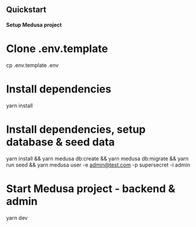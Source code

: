 ## Quickstart

#### Setup Medusa project

# Clone .env.template

cp .env.template .env

# Install dependencies

yarn install

# Install dependencies, setup database & seed data

yarn install && yarn medusa db:create && yarn medusa db:migrate && yarn run seed && yarn medusa user -e admin@test.com -p supersecret -i admin

# Start Medusa project - backend & admin

yarn dev
